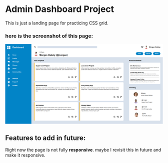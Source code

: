 # Admin Dashboard Project

This is just a landing page for practicing CSS grid.

### here is the screenshot of this page:

![screenshot of the landing page](./images/screenshot.png)

## Features to add in future:

Right now the page is not fully **responsive**.
maybe I revisit this in future and make it responsive.
